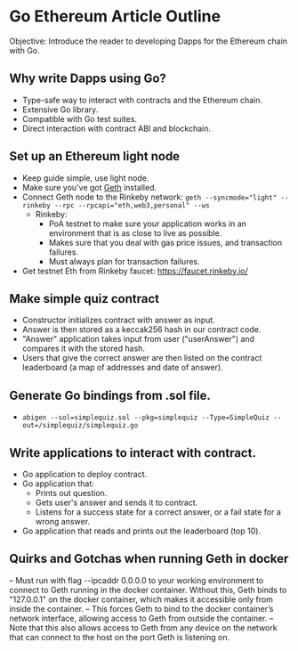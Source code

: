 # Go Ethereum Article Outline

Objective: Introduce the reader to developing Dapps for the Ethereum chain with Go.

## Why write Dapps using Go?

- Type-safe way to interact with contracts and the Ethereum chain.
- Extensive Go library.
- Compatible with Go test suites.
- Direct interaction with contract ABI and blockchain.

## Set up an Ethereum light node

- Keep guide simple, use light node.
- Make sure you've got [Geth](https://geth.ethereum.org/install/) installed.
- Connect Geth node to the Rinkeby network: `geth --syncmode="light" --rinkeby --rpc --rpcapi="eth,web3,personal" --ws`
  - Rinkeby: 
    - PoA testnet to make sure your application works in an environment that is as close to live as possible. 
    - Makes sure that you deal with gas price issues, and transaction failures. 
    - Must always plan for transaction failures.
- Get testnet Eth from Rinkeby faucet: <https://faucet.rinkeby.io/>

## Make simple quiz contract

- Constructor initializes contract with answer as input.
- Answer is then stored as a keccak256 hash in our contract code.
- "Answer" application takes input from user ("userAnswer") and compares it with the stored hash.
- Users that give the correct answer are then listed on the contract leaderboard (a map of addresses and date of answer).

## Generate Go bindings from .sol file.

- `abigen --sol=simplequiz.sol --pkg=simplequiz --Type=SimpleQuiz --out=/simplequiz/simplequiz.go`

## Write applications to interact with contract.

- Go application to deploy contract.
- Go application that:
  - Prints out question.
  - Gets user's answer and sends it to contract.
  - Listens for a success state for a correct answer, or a fail state for a wrong answer.
- Go application that reads and prints out the leaderboard (top 10).

## Quirks and Gotchas when running Geth in docker

–	Must run with flag --ipcaddr 0.0.0.0 to your working environment to connect to Geth running in the docker container. Without this, Geth binds to "127.0.0.1" on the docker container, which makes it accessible only from inside the container.
–	This forces Geth to bind to the docker container’s network interface, allowing access to Geth from outside the container.
–	Note that this also allows access to Geth from any device on the network that can connect to the host on the port Geth is listening on.
